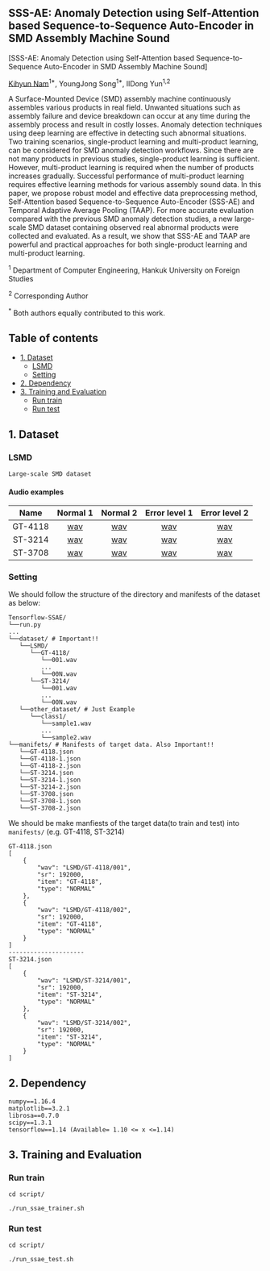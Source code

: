 ## SSS-AE: Anomaly Detection using Self-Attention based Sequence-to-Sequence Auto-Encoder in SMD Assembly Machine Sound
[SSS-AE: Anomaly Detection using Self-Attention based Sequence-to-Sequence Auto-Encoder in SMD Assembly Machine Sound]

[Kihyun Nam](https://github.com/DevKiHyun)<sup>1*</sup>, YoungJong Song<sup>1*</sup>, IlDong Yun<sup>1,2</sup> 

A Surface-Mounted Device (SMD) assembly machine continuously assembles various products in real field. Unwanted situations such as assembly failure and device breakdown can occur at any time during the assembly process and result in costly losses. Anomaly detection techniques using deep learning are effective in detecting such abnormal situations. Two training scenarios, single-product learning and multi-product learning, can be considered for SMD anomaly detection workflows. Since there are not many products in previous studies, single-product learning is sufficient. However, multi-product learning is required when the number of products increases gradually. Successful performance of multi-product learning requires effective learning methods for various assembly sound data. In this paper, we propose robust model and effective data preprocessing method, Self-Attention based Sequence-to-Sequence Auto-Encoder (SSS-AE) and Temporal Adaptive Average Pooling (TAAP). For more accurate evaluation compared with the previous SMD anomaly detection studies, a new large-scale SMD dataset containing observed real abnormal products were collected and evaluated. As a result, we show that SSS-AE and TAAP are powerful and practical approaches for both single-product learning and multi-product learning.

<sup>1</sup> Department of Computer Engineering, Hankuk University on Foreign Studies <p>
<sup>2</sup> Corresponding Author <p>
<sup>*</sup> Both authors equally contributed to this work.
  

## Table of contents 
* [1. Dataset](#1-dataset)
    + [LSMD](#lsmd)
    + [Setting](#setting)
* [2. Dependency](#2-dependency)
* [3. Training and Evaluation](#3-training-and-evaluation)
    + [Run train](#run-train)
    + [Run test](#run-test)

## 1. Dataset

### LSMD
```
Large-scale SMD dataset
```

#### Audio examples

| Name | Normal 1 | Normal 2 | Error level 1 | Error level 2|
| :---: | :-----: | :------: | :------------: | :-----------: |
| GT-4118 | [wav](https://github.com/HUFS-VLab/Tensorflow-SSAE/blob/master/dataset/LSMD/GT-4118/001.wav) | [wav](https://github.com/HUFS-VLab/Tensorflow-SSAE/blob/master/dataset/LSMD/GT-4118/002.wav) | [wav](https://github.com/HUFS-VLab/Tensorflow-SSAE/blob/master/dataset/LSMD/GT-4118-1/001.wav) | [wav](https://github.com/HUFS-VLab/Tensorflow-SSAE/blob/master/dataset/LSMD/GT-4118-2/001.wav) |
| ST-3214 | [wav](https://github.com/HUFS-VLab/Tensorflow-SSAE/blob/master/dataset/LSMD/ST-3214/001.wav) | [wav](https://github.com/HUFS-VLab/Tensorflow-SSAE/blob/master/dataset/LSMD/ST-3214/002.wav) | [wav](https://github.com/HUFS-VLab/Tensorflow-SSAE/blob/master/dataset/LSMD/ST-3214-1/001.wav) | [wav](https://github.com/HUFS-VLab/Tensorflow-SSAE/blob/master/dataset/LSMD/ST-3214-2/001.wav) |
| ST-3708 | [wav](https://github.com/HUFS-VLab/Tensorflow-SSAE/blob/master/dataset/LSMD/ST-3708/001.wav) | [wav](https://github.com/HUFS-VLab/Tensorflow-SSAE/blob/master/dataset/LSMD/ST-3708/002.wav) | [wav](https://github.com/HUFS-VLab/Tensorflow-SSAE/blob/master/dataset/LSMD/ST-3708-1/001.wav) | [wav](https://github.com/HUFS-VLab/Tensorflow-SSAE/blob/master/dataset/LSMD/ST-3708-2/001.wav) |


### Setting
We should follow the structure of the directory and manifests of the dataset as below:

```
Tensorflow-SSAE/
└──run.py
...
└──dataset/ # Important!!
   └──LSMD/
      └──GT-4118/
         └──001.wav
         ...
         └──00N.wav
      └──ST-3214/
         └──001.wav
         ...
         └──00N.wav
   └──other_dataset/ # Just Example 
      └──class1/
         └──sample1.wav
         ...
         └──sample2.wav
└──manifets/ # Manifests of target data. Also Important!!
   └──GT-4118.json
   └──GT-4118-1.json
   └──GT-4118-2.json
   └──ST-3214.json
   └──ST-3214-1.json
   └──ST-3214-2.json
   └──ST-3708.json
   └──ST-3708-1.json
   └──ST-3708-2.json
```

We should be make manfiests of the target data(to train and test) into `manifests/` (e.g. GT-4118, ST-3214)
```
GT-4118.json
[
    {
        "wav": "LSMD/GT-4118/001",
        "sr": 192000,
        "item": "GT-4118",
        "type": "NORMAL"
    },
    {
        "wav": "LSMD/GT-4118/002",
        "sr": 192000,
        "item": "GT-4118",
        "type": "NORMAL"
    }
]
---------------------
ST-3214.json
[
    {
        "wav": "LSMD/ST-3214/001",
        "sr": 192000,
        "item": "ST-3214",
        "type": "NORMAL"
    },
    {
        "wav": "LSMD/ST-3214/002",
        "sr": 192000,
        "item": "ST-3214",
        "type": "NORMAL"
    }
]
```

## 2. Dependency
```
numpy==1.16.4
matplotlib==3.2.1
librosa==0.7.0
scipy==1.3.1
tensorflow==1.14 (Available= 1.10 <= x <=1.14)
```

## 3. Training and Evaluation

### Run train

```
cd script/

./run_ssae_trainer.sh
```

### Run test
```
cd script/

./run_ssae_test.sh
```
